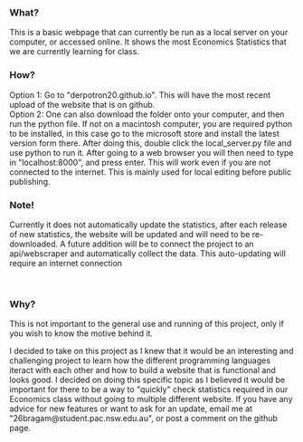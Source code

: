 <h3>What?</h3>
<p>This is a basic webpage that can currently be run as a local server on your computer, or accessed online. It shows the most Economics Statistics that we are currently learning for class.</p>
<h3>How?</h3>
<p>Option 1: Go to "derpotron20.github.io". This will have the most recent upload of the website that is on github.<br>Option 2: One can also download the folder onto your computer, and then run the python file. If not on a macintosh computer, you are required python to be installed, in this case go to the microsoft store and install the latest version form there. After doing this, double click the local_server.py file and use python to run it. After going to a web browser you will then need to type in "localhost:8000", and press enter. This will work even if you are not connected to the internet. This is mainly used for local editing before public publishing.</p>
<h3>Note!</h3>
<p>Currently it does not automatically update the statistics, after each release of new statistics, the website will be updated and will need to be re-downloaded. A future addition will be to connect the project to an api/webscraper and automatically collect the data. This auto-updating will require an internet connection</p>
<br>
<h3>Why?</h3>
<p>This is not important to the general use and running of this project, only if you wish to know the motive behind it.</p>
<p>I decided to take on this project as I knew that it would be an interesting and challenging project to learn how the different programming languages iteract with each other and how to build a website that is functional and looks good. I decided on doing this specific topic as I believed it would be important for there to be a way to "quickly" check statistics required in our Economics class without going to multiple different website. If you have any advice for new features or want to ask for an update, email me at "26bragam@student.pac.nsw.edu.au", or post a comment on the github page.</p>
